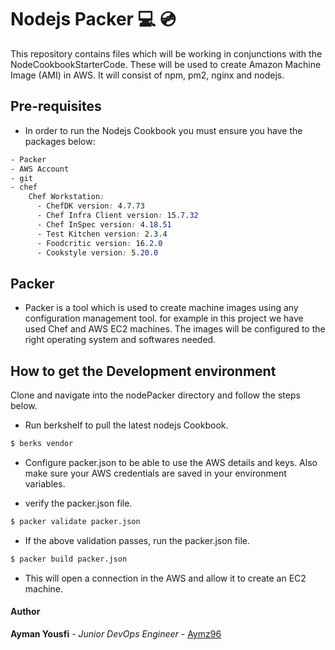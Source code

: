 # Nodejs Packer :computer: :cd:

This repository contains files which will be working in conjunctions with the NodeCookbookStarterCode. These will be used to create Amazon Machine Image (AMI) in AWS. It will consist of npm, pm2, nginx and nodejs.


## Pre-requisites
- In order to run the Nodejs Cookbook you must ensure you have the packages below:

```CSS
- Packer
- AWS Account
- git
- chef
    Chef Workstation:
      - ChefDK version: 4.7.73
      - Chef Infra Client version: 15.7.32
      - Chef InSpec version: 4.18.51
      - Test Kitchen version: 2.3.4
      - Foodcritic version: 16.2.0
      - Cookstyle version: 5.20.0
```


## Packer
- Packer is a tool which is used to create machine images using any configuration management tool. for example in this project we have used Chef and AWS EC2 machines. The images will be configured to the right operating system and softwares needed.

## How to get the Development environment
Clone and navigate into the nodePacker directory and follow the steps below.

- Run berkshelf to pull the latest nodejs Cookbook.

```bash
$ berks vendor
```
- Configure packer.json to be able to use the AWS details and keys. Also make sure your AWS credentials are saved in your environment variables.

- verify the packer.json file.

```bash
$ packer validate packer.json
```
- If the above validation passes, run the packer.json file.

```bash
$ packer build packer.json
```
- This will open a connection in the AWS and allow it to create an EC2 machine.

#### Author
**Ayman Yousfi** - *Junior DevOps Engineer* - [Aymz96](https://github.com/Aymz96)
